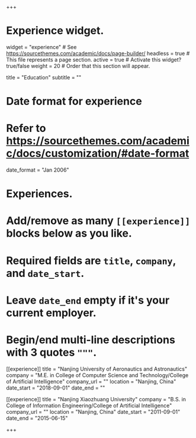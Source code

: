 +++
# Experience widget.
widget = "experience"  # See https://sourcethemes.com/academic/docs/page-builder/
headless = true  # This file represents a page section.
active = true  # Activate this widget? true/false
weight = 20  # Order that this section will appear.

title = "Education"
subtitle = ""

# Date format for experience
#   Refer to https://sourcethemes.com/academic/docs/customization/#date-format
date_format = "Jan 2006"

# Experiences.
#   Add/remove as many `[[experience]]` blocks below as you like.
#   Required fields are `title`, `company`, and `date_start`.
#   Leave `date_end` empty if it's your current employer.
#   Begin/end multi-line descriptions with 3 quotes `"""`.
[[experience]]
  title = "Nanjing University of Aeronautics and Astronautics"
  company = "M.E. in College of Computer Science and Technology/College of Artificial Intelligence"
  company_url = ""
  location = "Nanjing, China"
  date_start = "2018-09-01"
  date_end = ""

[[experience]]
  title = "Nanjing Xiaozhuang University"
  company = "B.S. in College of Information Engineering/College of Artificial Intelligence"
  company_url = ""
  location = "Nanjing, China"
  date_start = "2011-09-01"
  date_end = "2015-06-15"

+++
